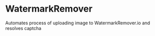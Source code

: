 # WatermarkRemover
Automates process of uploading image to WatermarkRemover.io and resolves captcha
